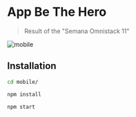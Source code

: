 # App Be The Hero
> Result of the "Semana Omnistack 11"

![mobile](https://user-images.githubusercontent.com/36782514/77838287-21b0af00-7149-11ea-9dc4-4e1974e29010.png)

## Installation
```sh
cd mobile/
```
```sh
npm install
```
```sh
npm start
```

